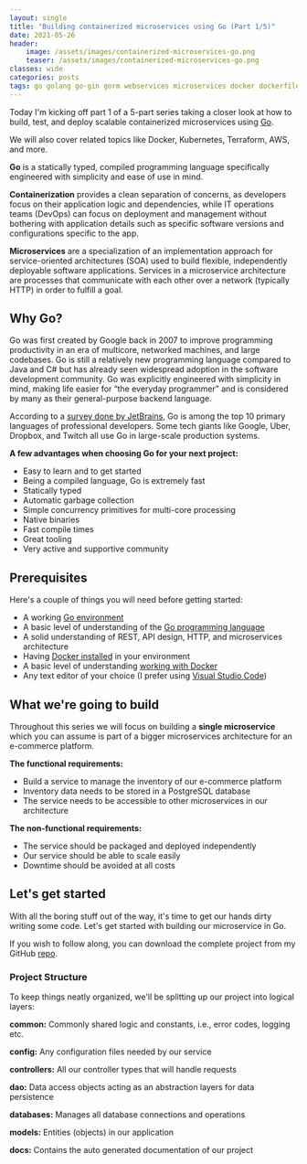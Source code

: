 ```yaml
---
layout: single
title: "Building containerized microservices using Go (Part 1/5)"
date: 2021-05-26
header:
    image: /assets/images/containerized-microservices-go.png
    teaser: /assets/images/containerized-microservices-go.png
classes: wide
categories: posts
tags: go golang go-gin gorm webservices microservices docker dockerfile container containerize devops kubernetes terraform aws
---
```


Today I'm kicking off part 1 of a 5-part series taking a closer look at how to build, test, and deploy scalable containerized microservices using [Go](https://golang.org). 

We will also cover related topics like Docker, Kubernetes, Terraform, AWS, and more.

**Go** is a statically typed, compiled programming language specifically engineered with simplicity and ease of use in mind.

**Containerization** provides a clean separation of concerns, as developers focus on their application logic and dependencies, while IT operations teams (DevOps) can focus on deployment and management without bothering with application details such as specific software versions and configurations specific to the app.

**Microservices** are a specialization of an implementation approach for service-oriented architectures (SOA) used to build flexible, independently deployable software applications. Services in a microservice architecture are processes that communicate with each other over a network (typically HTTP) in order to fulfill a goal.

## Why Go?

Go was first created by Google back in 2007 to improve programming productivity in an era of multicore, networked machines, and large codebases. Go is still a relatively new programming language compared to Java and C# but has already seen widespread adoption in the software development community. Go was explicitly engineered with simplicity in mind, making life easier for “the everyday programmer” and is considered by many as their general-purpose backend language.

According to a [survey done by JetBrains](https://blog.jetbrains.com/go/2021/02/03/the-state-of-go/), Go is among the top 10 primary languages of professional developers. Some tech giants like Google, Uber, Dropbox, and Twitch all use Go in large-scale production systems.

**A few advantages when choosing Go for your next project:**

- Easy to learn and to get started
- Being a compiled language, Go is extremely fast
- Statically typed
- Automatic garbage collection
- Simple concurrency primitives for multi-core processing
- Native binaries
- Fast compile times
- Great tooling
- Very active and supportive community

## Prerequisites

Here's a couple of things you will need before getting started:

- A working [Go environment](https://golang.org/doc/install)
- A basic level of understanding of the [Go programming language](https://golang.org/doc/)
- A solid understanding of REST, API design, HTTP, and microservices architecture
- Having [Docker installed](https://docs.docker.com/get-docker/) in your environment
- A basic level of understanding [working with Docker](https://docs.docker.com/reference/)
- Any text editor of your choice (I prefer using [Visual Studio Code](https://code.visualstudio.com))

## What we're going to build

Throughout this series we will focus on building a **single microservice** which you can assume is part of a bigger microservices architecture for an e-commerce platform.

**The functional requirements:**

- Build a service to manage the inventory of our e-commerce platform
- Inventory data needs to be stored in a PostgreSQL database
- The service needs to be accessible to other microservices in our architecture

**The non-functional requirements:**

- The service should be packaged and deployed independently
- Our service should be able to scale easily
- Downtime should be avoided at all costs

## Let's get started

With all the boring stuff out of the way, it's time to get our hands dirty writing some code. Let's get started with building our microservice in Go.

If you wish to follow along, you can download the complete project from my GitHub [repo](https://github.com/rynaardb/go-inventory-microservice).

### Project Structure

To keep things neatly organized, we'll be splitting up our project into logical layers:

**common:** Commonly shared logic and constants, i.e., error codes, logging etc.

**config:** Any configuration files needed by our service

**controllers:** All our controller types that will handle requests

**dao:** Data access objects acting as an abstraction layers for data persistence

**databases:** Manages all database connections and operations

**models:** Entities (objects) in our application

**docs:** Contains the auto generated documentation of our project